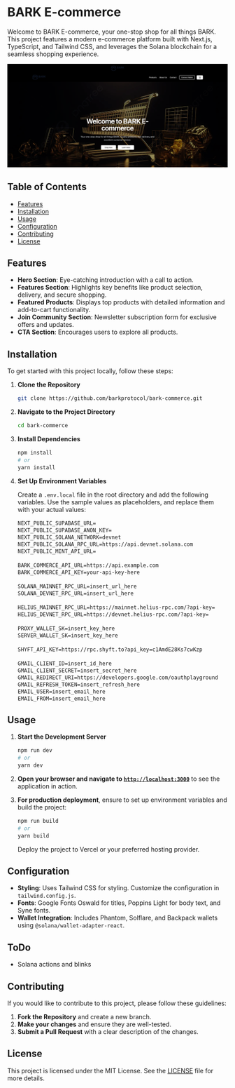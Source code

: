 # BARK E-commerce

Welcome to BARK E-commerce, your one-stop shop for all things BARK. This project features a modern e-commerce platform built with Next.js, TypeScript, and Tailwind CSS, and leverages the Solana blockchain for a seamless shopping experience.

![E-commerce frontend UI](.github/assets/screenshot.png)

## Table of Contents

- [Features](#features)
- [Installation](#installation)
- [Usage](#usage)
- [Configuration](#configuration)
- [Contributing](#contributing)
- [License](#license)

## Features

- **Hero Section**: Eye-catching introduction with a call to action.
- **Features Section**: Highlights key benefits like product selection, delivery, and secure shopping.
- **Featured Products**: Displays top products with detailed information and add-to-cart functionality.
- **Join Community Section**: Newsletter subscription form for exclusive offers and updates.
- **CTA Section**: Encourages users to explore all products.

## Installation

To get started with this project locally, follow these steps:

1. **Clone the Repository**

   ```bash
   git clone https://github.com/barkprotocol/bark-commerce.git
   ```

2. **Navigate to the Project Directory**

   ```bash
   cd bark-commerce
   ```

3. **Install Dependencies**

   ```bash
   npm install
   # or
   yarn install
   ```

4. **Set Up Environment Variables**

   Create a `.env.local` file in the root directory and add the following variables. Use the sample values as placeholders, and replace them with your actual values:

   ```plaintext
   NEXT_PUBLIC_SUPABASE_URL=
   NEXT_PUBLIC_SUPABASE_ANON_KEY=
   NEXT_PUBLIC_SOLANA_NETWORK=devnet
   NEXT_PUBLIC_SOLANA_RPC_URL=https://api.devnet.solana.com
   NEXT_PUBLIC_MINT_API_URL=

   BARK_COMMERCE_API_URL=https://api.example.com
   BARK_COMMERCE_API_KEY=your-api-key-here

   SOLANA_MAINNET_RPC_URL=insert_url_here
   SOLANA_DEVNET_RPC_URL=insert_url_here

   HELIUS_MAINNET_RPC_URL=https://mainnet.helius-rpc.com/?api-key=
   HELIUS_DEVNET_RPC_URL=https://devnet.helius-rpc.com/?api-key=

   PROXY_WALLET_SK=insert_key_here
   SERVER_WALLET_SK=insert_key_here

   SHYFT_API_KEY=https://rpc.shyft.to?api_key=c1AmdE28Ks7cwKzp

   GMAIL_CLIENT_ID=insert_id_here
   GMAIL_CLIENT_SECRET=insert_secret_here
   GMAIL_REDIRECT_URI=https://developers.google.com/oauthplayground
   GMAIL_REFRESH_TOKEN=insert_refresh_here
   EMAIL_USER=insert_email_here
   EMAIL_FROM=insert_email_here
   ```

## Usage

1. **Start the Development Server**

   ```bash
   npm run dev
   # or
   yarn dev
   ```

2. **Open your browser and navigate to [`http://localhost:3000`](http://localhost:3000)** to see the application in action.

3. **For production deployment**, ensure to set up environment variables and build the project:

   ```bash
   npm run build
   # or
   yarn build
   ```

   Deploy the project to Vercel or your preferred hosting provider.

## Configuration

- **Styling**: Uses Tailwind CSS for styling. Customize the configuration in `tailwind.config.js`.
- **Fonts**: Google Fonts Oswald for titles, Poppins Light for body text, and Syne fonts.
- **Wallet Integration**: Includes Phantom, Solflare, and Backpack wallets using `@solana/wallet-adapter-react`.

## ToDo

- Solana actions and blinks

## Contributing

If you would like to contribute to this project, please follow these guidelines:

1. **Fork the Repository** and create a new branch.
2. **Make your changes** and ensure they are well-tested.
3. **Submit a Pull Request** with a clear description of the changes.

## License

This project is licensed under the MIT License. See the [LICENSE](LICENSE) file for more details.